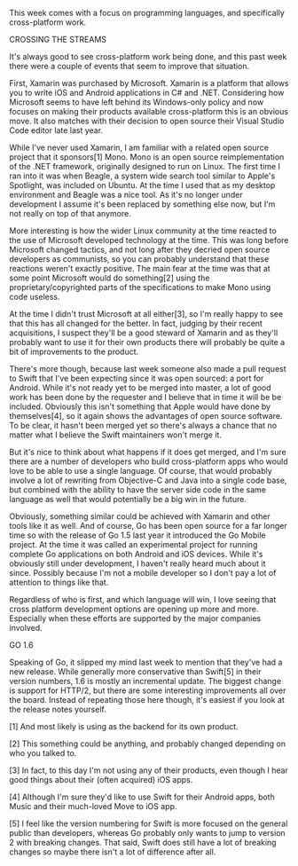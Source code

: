 This week comes with a focus on programming languages, and specifically cross-platform work.



CROSSING THE STREAMS


It's always good to see cross-platform work being done, and this past week there were a couple of events that seem to improve that situation.

First, Xamarin was purchased by Microsoft. Xamarin is a platform that allows you to write iOS and Android applications in C# and .NET. Considering how Microsoft seems to have left behind its Windows-only policy and now focuses on making their products available cross-platform this is an obvious move. It also matches with their decision to open source their Visual Studio Code editor late last year.

While I've never used Xamarin, I am familiar with a related open source project that it sponsors[1] Mono. Mono is an open source reimplementation of the .NET framework, originally designed to run on Linux. The first time I ran into it was when Beagle, a system wide search tool similar to Apple's Spotlight, was included on Ubuntu. At the time I used that as my desktop environment and Beagle was a nice tool. As it's no longer under development I assume it's been replaced by something else now, but I'm not really on top of that anymore.

More interesting is how the wider Linux community at the time reacted to the use of Microsoft developed technology at the time. This was long before Microsoft changed tactics, and not long after they decried open source developers as communists, so you can probably understand that these reactions weren't exactly positive. The main fear at the time was that at some point Microsoft would do something[2] using the proprietary/copyrighted parts of the specifications to make Mono using code useless.

At the time I didn't trust Microsoft at all either[3], so I'm really happy to see that this has all changed for the better. In fact, judging by their recent acquisitions, I suspect they'll be a good steward of Xamarin and as they'll probably want to use it for their own products there will probably be quite a bit of improvements to the product.

There's more though, because last week someone also made a pull request to Swift that I've been expecting since it was open sourced: a port for Android. While it's not ready yet to be merged into master, a lot of good work has been done by the requester and I believe that in time it will be be included. Obviously this isn't something that Apple would have done by themselves[4], so it again shows the advantages of open source software. To be clear, it hasn't been merged yet so there's always a chance that no matter what I believe the Swift maintainers won't merge it.

But it's nice to think about what happens if it does get merged, and I'm sure there are a number of developers who build cross-platform apps who would love to be able to use a single language. Of course, that would probably involve a lot of rewriting from Objective-C and Java into a single code base, but combined with the ability to have the server side code in the same language as well that would potentially be a big win in the future.

Obviously, something similar could be achieved with Xamarin and other tools like it as well. And of course, Go has been open source for a far longer time so with the release of Go 1.5 last year it introduced the Go Mobile project. At the time it was called an experimental project for running complete Go applications on both Android and iOS devices. While it's obviously still under development, I haven't really heard much about it since. Possibly because I'm not a mobile developer so I don't pay a lot of attention to things like that.

Regardless of who is first, and which language will win, I love seeing that cross platform development options are opening up more and more. Especially when these efforts are supported by the major companies involved.



GO 1.6


Speaking of Go, it slipped my mind last week to mention that they've had a new release. While generally more conservative than Swift[5] in their version numbers, 1.6 is mostly an incremental update. The biggest change is support for HTTP/2, but there are some interesting improvements all over the board. Instead of repeating those here though, it's easiest if you look at the release notes yourself.

[1] And most likely is using as the backend for its own product.

[2] This something could be anything, and probably changed depending on who you talked to.

[3] In fact, to this day I'm not using any of their products, even though I hear good things about their (often acquired) iOS apps.

[4] Although I'm sure they'd like to use Swift for their Android apps, both Music and their much-loved Move to iOS app.

[5] I feel like the version numbering for Swift is more focused on the general public than developers, whereas Go probably only wants to jump to version 2 with breaking changes. That said, Swift does still have a lot of breaking changes so maybe there isn't a lot of difference after all.
